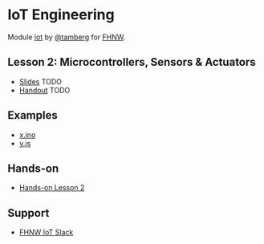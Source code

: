 # IoT Engineering
Module [iot](https://www.fhnw.ch/de/studium/module/9280188) by [@tamberg](https://twitter.com/tamberg) for [FHNW](https://www.fhnw.ch/).

## Lesson 2: Microcontrollers, Sensors & Actuators
- [Slides](http://www.tamberg.org/fhnw/2019/IoT02MicrocontrollersSensorsAndActuators.pdf) TODO
- [Handout](http://www.tamberg.org/fhnw/2019/IoT02MicrocontrollersSensorsAndActuatorsHandout.pdf) TODO

## Examples
- [x.ino](x.ino)
- [y.js](y.js)

## Hands-on
- [Hands-on Lesson 2](../../../../fhnw-iot-work-02/blob/master/README.md)

## Support
- [FHNW IoT Slack](https://fhnw-iot.slack.com/)

